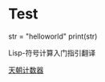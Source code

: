 # Test
str = "helloworld"
print(str)

Lisp-符号计算入门指引翻译

<a href="http://cncounter.duapp.com/">天朝计数器</a>
